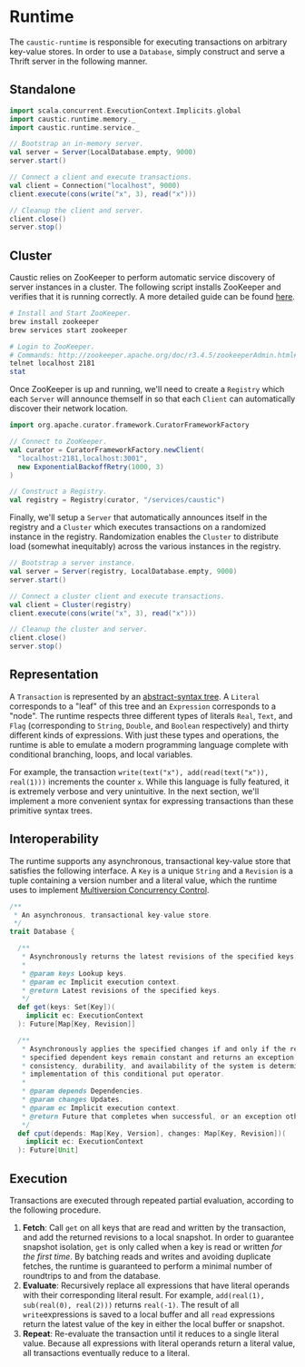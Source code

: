 # Runtime
The ```caustic-runtime``` is responsible for executing transactions on arbitrary key-value stores. In order to use a ```Database```, simply construct and serve a Thrift server in the following manner.

## Standalone
```scala
import scala.concurrent.ExecutionContext.Implicits.global
import caustic.runtime.memory._
import caustic.runtime.service._

// Bootstrap an in-memory server.
val server = Server(LocalDatabase.empty, 9000)
server.start()

// Connect a client and execute transactions.
val client = Connection("localhost", 9000)
client.execute(cons(write("x", 3), read("x")))

// Cleanup the client and server.
client.close()
server.stop()
```

## Cluster
Caustic relies on ZooKeeper to perform automatic service discovery of server instances in a cluster. The following script installs ZooKeeper and verifies that it is running correctly. A more detailed guide can be found [here](https://blog.kompany.org/2013/02/23/setting-up-apache-zookeeper-on-os-x-in-five-minutes-or-less/).

```sh
# Install and Start ZooKeeper.
brew install zookeeper
brew services start zookeeper

# Login to ZooKeeper.
# Commands: http://zookeeper.apache.org/doc/r3.4.5/zookeeperAdmin.html#sc_zkCommands
telnet localhost 2181
stat
```

Once ZooKeeper is up and running, we'll need to create a ```Registry``` which each ```Server``` will announce themself in so that each ```Client``` can automatically discover their network location.

```scala
import org.apache.curator.framework.CuratorFrameworkFactory

// Connect to ZooKeeper.
val curator = CuratorFrameworkFactory.newClient(
  "localhost:2181,localhost:3001", 
  new ExponentialBackoffRetry(1000, 3)
)

// Construct a Registry.
val registry = Registry(curator, "/services/caustic")
```

Finally, we'll setup a ```Server``` that automatically announces itself in the registry and a ```Cluster``` which executes transactions on a randomized instance in the registry. Randomization enables the ```Cluster``` to distribute load (somewhat inequitably) across the various instances in the registry.

```scala
// Bootstrap a server instance.
val server = Server(registry, LocalDatabase.empty, 9000)
server.start()

// Connect a cluster client and execute transactions.
val client = Cluster(registry)
client.execute(cons(write("x", 3), read("x")))

// Cleanup the cluster and server.
client.close()
server.stop()
```

## Representation
A ```Transaction``` is represented by an [abstract-syntax tree][1]. A ```Literal``` corresponds to a "leaf" of this tree and an ```Expression``` corresponds to a "node". The runtime respects three different types of literals ```Real```, ```Text```, and ```Flag``` (corresponding to ```String```, ```Double```, and ```Boolean``` respectively) and thirty different kinds of expressions. With just these types and operations, the runtime is able to emulate a modern programming language complete with conditional branching, loops, and local variables.

For example, the transaction ```write(text("x"), add(read(text("x")), real(1)))``` increments the counter ```x```. While this language is fully featured, it is extremely verbose and very unintuitive. In the next section, we'll implement a more convenient syntax for expressing transactions than these primitive syntax trees.

## Interoperability
The runtime supports any asynchronous, transactional key-value store that satisfies the following interface. A ```Key``` is a unique ```String``` and a ```Revision``` is a tuple containing a version number and a literal value, which the runtime uses to implement [Multiversion Concurrency Control][2].

```scala
/**
 * An asynchronous, transactional key-value store.
 */
trait Database {

  /**
   * Asynchronously returns the latest revisions of the specified keys.
   *
   * @param keys Lookup keys.
   * @param ec Implicit execution context.
   * @return Latest revisions of the specified keys.
   */
  def get(keys: Set[Key])(
    implicit ec: ExecutionContext
  ): Future[Map[Key, Revision]]

  /**
   * Asynchronously applies the specified changes if and only if the revisions of the 
   * specified dependent keys remain constant and returns an exception on conflict. The 
   * consistency, durability, and availability of the system is determined by the 
   * implementation of this conditional put operator.
   *
   * @param depends Dependencies.
   * @param changes Updates.
   * @param ec Implicit execution context.
   * @return Future that completes when successful, or an exception otherwise.
   */
  def cput(depends: Map[Key, Version], changes: Map[Key, Revision])(
    implicit ec: ExecutionContext
  ): Future[Unit]
```

## Execution
Transactions are executed through repeated partial evaluation, according to the following procedure.

1. __Fetch__: Call ```get``` on all keys that are read and written by the transaction, and add the returned revisions to a local snapshot. In order to guarantee snapshot isolation, ```get``` is only called when a key is read or written *for the first time*. By batching reads and writes and avoiding duplicate fetches, the runtime is guaranteed to perform a minimal number of roundtrips to and from the database. 
2. __Evaluate__: Recursively replace all expressions that have literal operands with their corresponding literal result. For example, ```add(real(1), sub(real(0), real(2)))``` returns ```real(-1)```. The result of all ```write```expressions is saved to a local buffer and all ```read``` expressions return the latest value of the key in either the local buffer or snapshot.  
3. __Repeat__: Re-evaluate the transaction until it reduces to a single literal value. Because all expressions with literal operands return a literal value, all transactions eventually reduce to a literal.

[1]: https://en.wikipedia.org/wiki/Abstract_syntax_tree
[2]: https://en.wikipedia.org/wiki/Multiversion_concurrency_control
